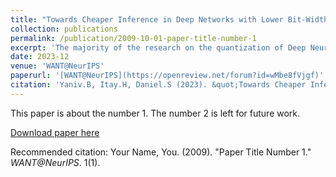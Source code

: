```yaml
---
title: "Towards Cheaper Inference in Deep Networks with Lower Bit-Width Accumulators"
collection: publications
permalink: /publication/2009-10-01-paper-title-number-1
excerpt: 'The majority of the research on the quantization of Deep Neural Networks (DNNs) is focused on reducing the precision of tensors visible by high-level frameworks (e.g., weights, activations, and gradients). However, current hardware still relies on high-accuracy core operations. Most significant is the operation of accumulating products. This high-precision accumulation operation is gradually becoming the main computational bottleneck. This is because, so far, the usage of low-precision accumulators led to a significant degradation in performance. In this work, we present a simple method to train and fine-tune high-end DNNs, to allow, for the first time, utilization of cheaper, -bits accumulators, with no significant degradation in accuracy. Lastly, we show that as we decrease the accumulation precision further, using fine-grained gradient approximations can improve the DNN accuracy.'
date: 2023-12
venue: 'WANT@NeurIPS'
paperurl: '[WANT@NeurIPS](https://openreview.net/forum?id=wMbe8fVjgf)'
citation: 'Yaniv.B, Itay.H, Daniel.S (2023). &quot;Towards Cheaper Inference in Deep Networks with Lower Bit-Width Accumulators.&quot; <i>Journal 1</i>. 1(1).'
---
```

This paper is about the number 1. The number 2 is left for future work.

[Download paper here](https://openreview.net/pdf?id=wMbe8fVjgf)

Recommended citation: Your Name, You. (2009). "Paper Title Number 1." <i>WANT@NeurIPS</i>. 1(1).
